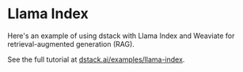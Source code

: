 # Llama Index

Here's an example of using dstack with Llama Index and Weaviate for retrieval-augmented generation (RAG).

See the full tutorial at [dstack.ai/examples/llama-index](https://dstack.ai/llama-index).
